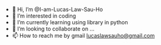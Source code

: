 - 👋 Hi, I’m @I-am-Lucas-Law-Sau-Ho
- 👀 I’m interested in coding
- 🌱 I’m currently learning using library in python
- 💞️ I’m looking to collaborate on ...
- 📫 How to reach me by gmail lucaslawsauho@gmail.com

<!---
I-am-Lucas-Law-Sau-Ho/I-am-Lucas-Law-Sau-Ho is a ✨ special ✨ repository because its `README.md` (this file) appears on your GitHub profile.
You can click the Preview link to take a look at your changes.
--->
